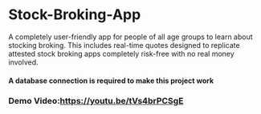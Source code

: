 # Stock-Broking-App
A completely user-friendly app for people of all age groups to learn about stocking broking. This includes real-time quotes designed to replicate attested stock broking apps completely risk-free with no real money involved. 
#### A database connection is required  to make this project work

### Demo Video:https://youtu.be/tVs4brPCSgE

